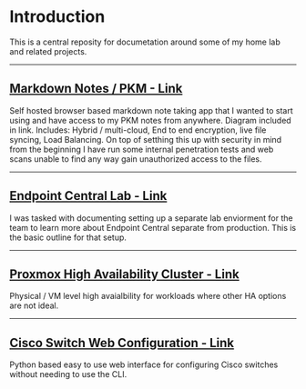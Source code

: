# Introduction
This is a central reposity for documetation around some of my home lab and related projects.

---

## [Markdown Notes / PKM - Link](https://github.com/Dzzs/Projects/blob/main/Markdown%20Notes.md)
Self hosted browser based markdown note taking app that I wanted to start using and have access to my PKM notes from anywhere. Diagram included in link.
Includes: Hybrid / multi-cloud, End to end encryption, live file syncing, Load Balancing.
On top of setthing this up with security in mind from the beginning I have run some internal penetration tests and web scans unable to find any way gain unauthorized access to the files.

---

## [Endpoint Central Lab - Link](https://github.com/Dzzs/Projects/blob/main/Endpoint%20Central%20Lab.md)
I was tasked with documenting setting up a separate lab enviorment for the team to learn more about Endpoint Central separate from production. This is the basic outline for that setup.

---

## [Proxmox High Availability Cluster - Link](https://github.com/Dzzs/Projects/blob/main/Proxmox%20HA%20Cluster.md)
Physical / VM level high avaialbility for workloads where other HA options are not ideal.

---

## [Cisco Switch Web Configuration - Link](https://github.com/Dzzs/3850WebConfig)
Python based easy to use web interface for configuring Cisco switches without needing to use the CLI.
